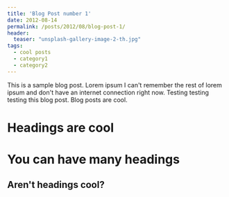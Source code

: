 ```yaml
---
title: 'Blog Post number 1'
date: 2012-08-14
permalink: /posts/2012/08/blog-post-1/
header:
  teaser: "unsplash-gallery-image-2-th.jpg"
tags:
  - cool posts
  - category1
  - category2
---
```


This is a sample blog post. Lorem ipsum I can't remember the rest of lorem ipsum and don't have an internet connection right now. Testing testing testing this blog post. Blog posts are cool.

Headings are cool
======

You can have many headings
======

Aren't headings cool?
------
